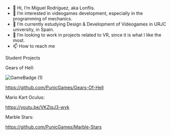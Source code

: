 - 👋 Hi, I’m Miguel Rodríguez, aka Lonflis.
- 👀 I’m interested in videogames development, especially in the programming of mechanics.
- 🌱 I’m currently estudying Design & Development of Videogames in URJC university, in Spain.
- 💞️ I’m looking to work in projects related to VR, since it is what I like the most.
- 📫 How to reach me 

Student Projects

Gears of Hell:

![GameBadge (1)](https://user-images.githubusercontent.com/59484310/211792947-7d65f6ca-c426-4b83-be33-c4127a49d5f6.jpg)

https://github.com/PunicGames/Gears-Of-Hell

Mario Kart Oculus:

https://youtu.be/VKZlqJ3-wyk

Marble Stars:

https://github.com/PunicGames/Marble-Stars

<!---
Lonflis/Lonflis is a ✨ special ✨ repository because its `README.md` (this file) appears on your GitHub profile.
You can click the Preview link to take a look at your changes.
--->
